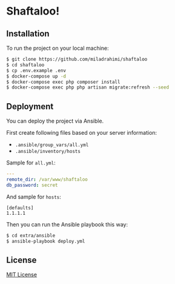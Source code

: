 # Shaftaloo!

## Installation

To run the project on your local machine:

```bash
$ git clone https://github.com/miladrahimi/shaftaloo
$ cd shaftaloo
$ cp .env.example .env
$ docker-compose up -d
$ docker-compose exec php composer install
$ docker-compose exec php php artisan migrate:refresh --seed
```

## Deployment

You can deploy the project via Ansible.

First create following files based on your server information:

* `.ansible/group_vars/all.yml`
* `.ansible/inventory/hosts`

Sample for `all.yml`:

```yaml
---
remote_dir: /var/www/shaftaloo
db_password: secret
```

And sample for `hosts`:

```
[defaults]
1.1.1.1
```

Then you can run the Ansible playbook this way:

```bash
$ cd extra/ansible
$ ansible-playbook deploy.yml
```

## License
[MIT License](http://opensource.org/licenses/mit-license.php)
